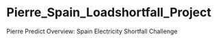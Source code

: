 # Pierre_Spain_Loadshortfall_Project
Pierre Predict Overview: Spain Electricity Shortfall Challenge
